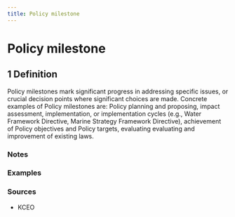 ```yaml
---
title: Policy milestone
---
```


# Policy milestone

## 1 Definition

Policy milestones mark significant progress in addressing specific issues, or crucial decision points where significant choices are made. Concrete examples of Policy milestones are: Policy planning and proposing, impact assessment, implementation, or implementation cycles (e.g., Water Framework Directive, Marine Strategy Framework Directive), achievement of Policy objectives and Policy targets, evaluating evaluating and improvement of existing laws. 

### Notes 

### Examples 

### Sources
- KCEO
